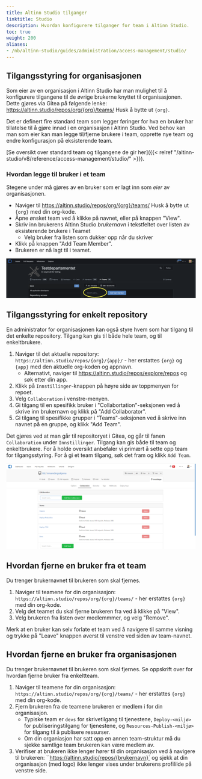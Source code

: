 ```yaml
---
title: Altinn Studio tilganger
linktitle: Studio
description: Hvordan konfigurere tilganger for team i Altinn Studio.
toc: true
weight: 200
aliases: 
- /nb/altinn-studio/guides/administration/access-management/studio/
---
```


## Tilgangsstyring for organisasjonen

Som eier av en organisasjon i Altinn Studio har man mulighet til å konfigurere tilgangene til de øvrige brukerne knyttet
til organisasjonen. Dette gjøres via Gitea på følgende lenke:
https://altinn.studio/repos/org/{org}/teams/ Husk å bytte ut `{org}`.

Det er definert fire standard team som legger føringer for hva en bruker har tillatelse til å gjøre innad i en
organisasjon i Altinn Studio. Ved behov kan man som eier kan man legge til/fjerne brukere i team, opprette nye team og
endre konfigurasjon på eksisterende team.

[Se oversikt over standard team og tilgangene de gir her]({{< relref "/altinn-studio/v8/reference/access-management/studio/" >}}).

### Hvordan legge til bruker i et team
Stegene under må gjøres av en bruker som er lagt inn som _eier_ av organisasjonen.
- Naviger til https://altinn.studio/repos/org/{org}/teams/ Husk å bytte ut `{org}` med din org-kode.
- Åpne ønsket team ved å klikke på navnet, eller på knappen "View".
- Skriv inn brukerens Altinn Studio _brukernavn_ i tekstfeltet over listen av eksisterende brukere i Teamet
  - Velg bruker fra listen som dukker opp når du skriver
- Klikk på knappen "Add Team Member". 
- Brukeren er nå lagt til i teamet.

![Legg til bruker i et team](./access-management-team.png "Legg til bruker i et team")

## Tilgangsstyring for enkelt repository

En administrator for organisasjonen kan også styre hvem som har tilgang til det enkelte repository. Tilgang
kan gis til både hele team, og til enkeltbrukere.
1. Naviger til det aktuelle repository: `https://altinn.studio/repos/{org}/{app}/` - her erstattes 
    `{org}` og `{app}` med den aktuelle org-koden og appnavn.
    - Alternativt, naviger til https://altinn.studio/repos/explore/repos og søk etter din app.
2. Klikk på `Innstillinger`-knappen på høyre side av toppmenyen for repoet.
3. Velg `Collaboration` i venstre-menyen.
4. Gi tilgang til en spesifikk bruker i "Collabortation"-seksjonen ved å skrive inn brukernavn og klikk på "Add Collaborator".
5. Gi tilgang til spesifikke grupper i "Teams"-seksjonen ved å skrive inn navnet på en gruppe, og klikk "Add Team".

Det gjøres ved at man går til repositoryet i Gitea, og går til fanen `Collaboration` under `Innstillinger`.
Tilgang kan gis både til team og enkeltbrukere. For å holde oversikt anbefaler vi primært å sette opp
team for tilgangsstyring. For å gi et team tilgang, søk det fram og klikk `Add Team`.

![Styre tilgang på repository](access-management-repository.png "Styre tilgang til et enkelt repository")

## Hvordan fjerne en bruker fra et team
Du trenger brukernavnet til brukeren som skal fjernes.
1. Naviger til teamene for din organisasjon: `https://altinn.studio/repos/org/{org}/teams/` - her erstattes `{org}` med din org-kode.
2. Velg det teamet du skal fjerne brukeren fra ved å klikke på "View".
3. Velg brukeren fra listen over medlemmmer, og velg "Remove".

Merk at en bruker kan selv forlate et team ved å navigere til samme visning og trykke på "Leave" knappen øverst til venstre
ved siden av team-navnet.

## Hvordan fjerne en bruker fra organisasjonen
Du trenger brukernavnet til brukeren som skal fjernes. Se oppskrift over for hvordan fjerne bruker fra enkeltteam.
1. Naviger til teamene for din organisasjon: `https://altinn.studio/repos/org/{org}/teams/` - her erstattes `{org}` med din org-kode.
2. Fjern brukeren fra de teamene brukeren er medlem i for din organisasjon.
   - Typiske team er `devs` for skrivetilgang til tjenestene, `Deploy-<miljø>` for publiseringstilgang for tjenestene, og `Resources-Publish-<miljø>` for tilgang til å publisere ressurser.
   - Om din organiasjon har satt opp en annen team-struktur må du sjekke samtlige team brukeren kan være medlem av.
3. Verifiser at brukeren ikke lenger hører til din organisasjon ved å navigere til brukeren: ``https://altinn.studio/repos/{brukernavn}`
   og sjekk at din organisasjon (med logo) ikke lenger vises under brukerens profililde på venstre side.
